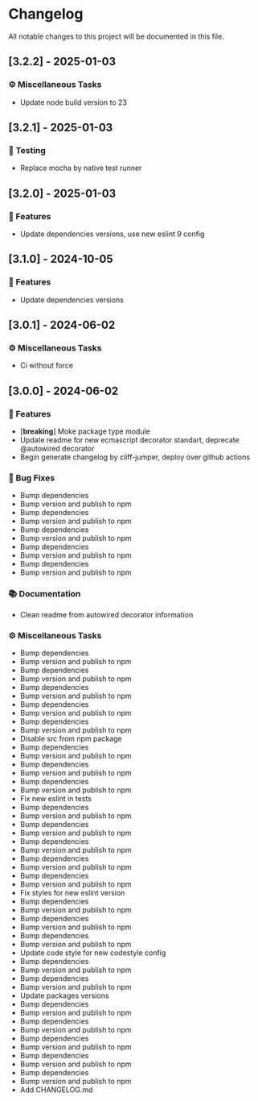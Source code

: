 # Changelog

All notable changes to this project will be documented in this file.

## [3.2.2] - 2025-01-03

### ⚙️ Miscellaneous Tasks

- Update node build version to 23

## [3.2.1] - 2025-01-03

### 🧪 Testing

- Replace mocha by native test runner

## [3.2.0] - 2025-01-03

### 🚀 Features

- Update dependencies versions, use new eslint 9 config

## [3.1.0] - 2024-10-05

### 🚀 Features

- Update dependencies versions

## [3.0.1] - 2024-06-02

### ⚙️ Miscellaneous Tasks

- Ci without force

## [3.0.0] - 2024-06-02

### 🚀 Features

- [**breaking**] Moke package type module
- Update readme for new ecmascript decorator standart, deprecate @autowired decorator
- Begin generate changelog by cliff-jumper, deploy over github actions

### 🐛 Bug Fixes

- Bump dependencies
- Bump version and publish to npm
- Bump dependencies
- Bump version and publish to npm
- Bump dependencies
- Bump version and publish to npm
- Bump dependencies
- Bump version and publish to npm
- Bump dependencies
- Bump version and publish to npm

### 📚 Documentation

- Clean readme from autowired decorator information

### ⚙️ Miscellaneous Tasks

- Bump dependencies
- Bump version and publish to npm
- Bump dependencies
- Bump version and publish to npm
- Bump dependencies
- Bump version and publish to npm
- Bump dependencies
- Bump version and publish to npm
- Bump dependencies
- Bump version and publish to npm
- Disable src from npm package
- Bump dependencies
- Bump version and publish to npm
- Bump dependencies
- Bump version and publish to npm
- Bump dependencies
- Bump version and publish to npm
- Fix new eslint in tests
- Bump dependencies
- Bump version and publish to npm
- Bump dependencies
- Bump version and publish to npm
- Bump dependencies
- Bump version and publish to npm
- Bump dependencies
- Bump version and publish to npm
- Bump dependencies
- Bump version and publish to npm
- Fix styles for new eslint version
- Bump dependencies
- Bump version and publish to npm
- Bump dependencies
- Bump version and publish to npm
- Bump dependencies
- Bump version and publish to npm
- Update code style for new codestyle config
- Bump dependencies
- Bump version and publish to npm
- Bump dependencies
- Bump version and publish to npm
- Update packages versions
- Bump dependencies
- Bump version and publish to npm
- Bump dependencies
- Bump version and publish to npm
- Bump dependencies
- Bump version and publish to npm
- Bump dependencies
- Bump version and publish to npm
- Bump dependencies
- Bump version and publish to npm
- Add CHANGELOG.md

